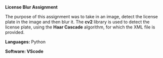 **License Blur Assignment**

The purpose of this assignment was to take in an image, detect the license plate in the image and then blur it.
The **cv2** library is used to detect the license plate, using the **Haar Cascade** algorithm, for which the XML file is provided.


**Languages:** Python

**Software: VScode**
